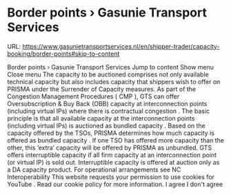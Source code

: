 # Border points › Gasunie Transport Services

URL: https://www.gasunietransportservices.nl/en/shipper-trader/capacity-booking/border-points#skip-to-content

Border points › Gasunie Transport Services
Jump to content
Show menu
Close menu
The
capacity
to be auctioned comprises not only available
technical capacity
but also includes
capacity
that shippers wish to offer on PRISMA under the
Surrender of Capacity
measures.
As part of the
Congestion Management
Procedures (
CMP
),
GTS
can offer Oversubscription & Buy Back (OBB)
capacity
at interconnection points (including virtual IPs) where there is
contractual congestion
.
The basic principle is that all
available capacity
at the interconnection points (including virtual IPs) is auctioned as bundled
capacity
. Based on the
capacity
offered by the TSOs, PRISMA determines how much
capacity
is offered as bundled
capacity
. If one TSO has offered more
capacity
than the other, this ‘extra’
capacity
will be offered by PRISMA as unbundled.
GTS
offers
interruptible capacity
if all
firm capacity
at an
interconnection point
(or virtual IP) is sold out.
Interruptible capacity
is offered at auction only as a DA
capacity
product.
For operational arrangements see
NC Interoperability
This website requests your permission to use cookies for
YouTube
. Read our
cookie policy
for more information.
I agree
I don't agree